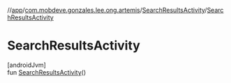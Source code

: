 //[app](../../../index.md)/[com.mobdeve.gonzales.lee.ong.artemis](../index.md)/[SearchResultsActivity](index.md)/[SearchResultsActivity](-search-results-activity.md)

# SearchResultsActivity

[androidJvm]\
fun [SearchResultsActivity](-search-results-activity.md)()
